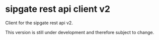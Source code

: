 # sipgate rest api client v2

Client for the sipgate rest api v2.

This version is still under development and therefore subject to change.